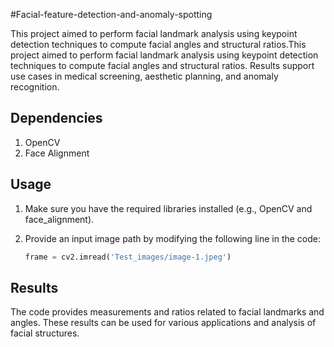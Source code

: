 #Facial-feature-detection-and-anomaly-spotting

This project aimed to perform facial landmark analysis using keypoint detection techniques to compute facial angles and structural ratios.This project aimed to perform facial landmark analysis using keypoint detection techniques to compute facial angles and structural ratios. Results support use cases in medical screening, aesthetic planning, and anomaly recognition.

## Dependencies

1. OpenCV
2. Face Alignment

## Usage

1. Make sure you have the required libraries installed (e.g., OpenCV and face_alignment).
2. Provide an input image path by modifying the following line in the code:

   ```python
   frame = cv2.imread('Test_images/image-1.jpeg')
   ```

## Results

The code provides measurements and ratios related to facial landmarks and angles. These results can be used for various applications and analysis of facial structures.
